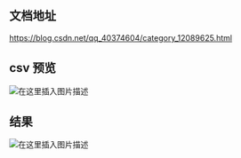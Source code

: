 
## 文档地址

<https://blog.csdn.net/qq_40374604/category_12089625.html>


## csv 预览

![在这里插入图片描述](https://img-blog.csdnimg.cn/46e6323b1e7a4c4db9a446b96d77f3c9.png)


## 结果

![在这里插入图片描述](https://img-blog.csdnimg.cn/45fb6735e2ad49e49f91853a11dbdf82.png)


